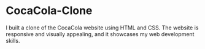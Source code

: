 # CocaCola-Clone
I built a clone of the CocaCola website using HTML and CSS. The website is responsive and visually appealing, and it showcases my web development skills.

